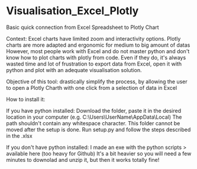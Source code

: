 # Visualisation_Excel_Plotly
Basic quick connection from Excel Spreadsheet to Plotly Chart


Context: 
Excel charts have limited zoom and interactivity options.
Plotly charts are more adapted and ergonomic for medium to big amount of datas
However, most people work with Excel and do not master python and don't know how to plot charts with plotly from code.
Even if they do, it's always wasted time and lot of frustration to export data from Excel, open it with python and plot with an adequate visualisation solution.

Objective of this tool: drastically simplify the process, by allowing the user to open a Plotly Charth with one click from a selection of data in Excel


How to install it:

If you have python installed:
Download the folder, paste it in the desired location in your computer (e.g. C:\Users\UserName\AppData\Local)
The path shouldn't contain any whitespace character. This folder cannot be moved after the setup is done.
Run setup.py and follow the steps described in the .xlsx

If you don't have python installed: I made an exe with the python scripts > available here (too heavy for Github)
It's a bit heavier so you will need a few minutes to downolad and unzip it, but then it works totally fine!
